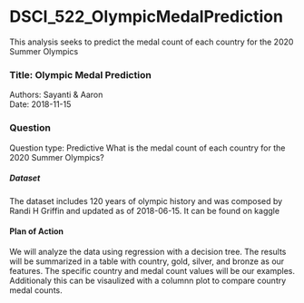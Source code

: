 # DSCI_522_OlympicMedalPrediction
This analysis seeks to predict the medal count of each country for the 2020 Summer Olympics

### Title: Olympic Medal Prediction
Authors: Sayanti & Aaron  
Date: 2018-11-15

### Question
Question type: Predictive
What is the medal count of each country for the 2020 Summer Olympics?

##### Dataset
The dataset includes 120 years of olympic history and was composed by Randi H Griffin and updated as of 2018-06-15.
It can be found on kaggle

#### Plan of Action
We will analyze the data using regression with a decision tree. The results will be summarized in a table with country, gold, silver, and bronze as our features. The specific country and medal count values will be our examples. Additionaly this can be visaulized with a columnn plot to compare country medal counts.

